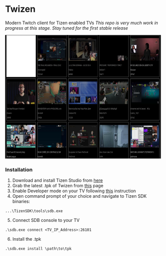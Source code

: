 ﻿# Twizen

Modern Twitch client for Tizen enabled TVs
_This repo is very much work in progress at this stage. Stay tuned for the first stable release_

 <img src="docs/screenshot.jpg" alt="Logo" height="400">

### Installation
1. Download and install Tizen Studio from [here](https://developer.tizen.org/development/tizen-studio/download)
2. Grab the latest .tpk of Twizen from [this](https://github.com/markelz0r/Twizen/releases) page
3. Enable Developer mode on your TV following [this](https://developer.samsung.com/smarttv/develop/getting-started/using-sdk/tv-device.html) instruction
4. Open command prompt of your choice and navigate to Tizen SDK binaries: 
```
...\TizenSDK\tools\sdb.exe
```
5. Connect SDB console to your TV
```
.\sdb.exe connect <TV_IP_Address>:26101
```
6. Install the .tpk
```
.\sdb.exe install \path\to\tpk
```


[screenshot]: docs/screenshot.jpg

